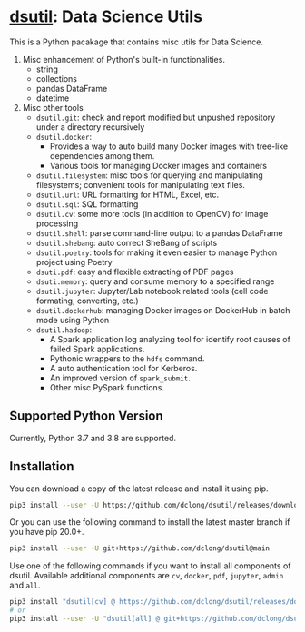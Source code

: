 # [dsutil](https://github.com/dclong/dsutil): Data Science Utils

This is a Python pacakage that contains misc utils for Data Science.

1. Misc enhancement of Python's built-in functionalities.
    - string
    - collections
    - pandas DataFrame
    - datetime
2. Misc other tools
    - `dsutil.git`: check and report modified but unpushed repository under a directory recursively
    - `dsutil.docker`: 
        - Provides a way to auto build many Docker images with tree-like dependencies among them.
        - Various tools for managing Docker images and containers
    - `dsutil.filesystem`: misc tools for querying and manipulating filesystems; convenient tools for manipulating text files.
    - `dsutil.url`: URL formatting for HTML, Excel, etc.
    - `dsutil.sql`: SQL formatting
    - `dsutil.cv`: some more tools (in addition to OpenCV) for image processing
    - `dsutil.shell`: parse command-line output to a pandas DataFrame
    - `dsutil.shebang`: auto correct SheBang of scripts
    - `dsutil.poetry`: tools for making it even easier to manage Python project using Poetry
    - `dsuti.pdf`: easy and flexible extracting of PDF pages
    - `dsuti.memory`: query and consume memory to a specified range
    - `dsutil.jupyter`: Jupyter/Lab notebook related tools (cell code formating, converting, etc.)
    - `dsutil.dockerhub`: managing Docker images on DockerHub in batch mode using Python
    - `dsutil.hadoop`: 
        - A Spark application log analyzing tool for identify root causes of failed Spark applications.
        - Pythonic wrappers to the `hdfs` command.
        - A auto authentication tool for Kerberos.
        - An improved version of `spark_submit`.
        - Other misc PySpark functions. 
    
## Supported Python Version

Currently, Python 3.7 and 3.8 are supported.

## Installation

You can download a copy of the latest release and install it using pip.
```bash
pip3 install --user -U https://github.com/dclong/dsutil/releases/download/v0.73.0/dsutil-0.73.0-py3-none-any.whl
```
Or you can use the following command to install the latest master branch
if you have pip 20.0+.
```bash
pip3 install --user -U git+https://github.com/dclong/dsutil@main
```
Use one of the following commands if you want to install all components of dsutil. 
Available additional components are `cv`, `docker`, `pdf`, `jupyter`, `admin` and `all`.
```bash
pip3 install "dsutil[cv] @ https://github.com/dclong/dsutil/releases/download/v0.73.0/dsutil-0.73.0-py3-none-any.whl"
# or
pip3 install --user -U "dsutil[all] @ git+https://github.com/dclong/dsutil@main"
```

